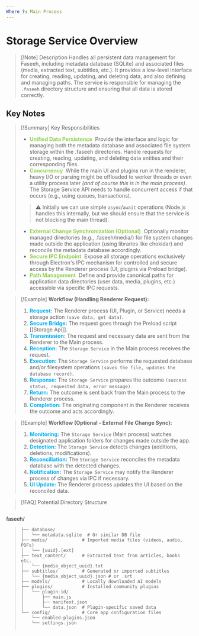 ```yaml
---
Where ?: Main Process
---
```

# Storage Service Overview

> [!Note] Description
> Handles all persistent data management for Faseeh, including metadata database (SQLite) and associated files (media, extracted text, subtitles, etc.). It provides a low-level interface for creating, reading, updating, and deleting data, and also defining and managing paths. The service is responsible for managing the `.faseeh` directory structure and ensuring that all data is stored correctly.
## Key Notes

> [!Summary] Key Responsibilities 
>- <span style="font-weight:bold; color:rgb(146, 208, 80)">Unified Data Persistence</span> 
>  Provide the interface and logic for managing both the metadata database and associated file system storage within the .faseeh directories. Handle requests for creating, reading, updating, and deleting data entities and their corresponding files.
>- <span style="font-weight:bold; color:rgb(146, 208, 80)">Concurrency</span> 
>  While the main UI and plugins run in the renderer, heavy I/O or parsing might be offloaded to worker threads or even a utility process later *(and of course this is in the main process)*. The Storage Service API needs to handle concurrent access if that occurs (e.g., using queues, transactions).
>  > ⚠️ Initially we can use simple `async`/`await` operations (Node.js handles this internally, but we should ensure that the service is not blocking the main thread).
>- <span style="font-weight:bold; color:rgb(146, 208, 80)">External Change Synchronization (Optional)</span> 
>  Optionally monitor managed directories (e.g., .faseeh/media/) for file system changes made outside the application (using libraries like chokidar) and reconcile the metadata database accordingly.
>- <span style="font-weight:bold; color:rgb(146, 208, 80)">Secure IPC Endpoint</span> 
>  Expose all storage operations exclusively through Electron's IPC mechanism for controlled and secure access by the Renderer process (UI, plugins via Preload bridge).
>- <span style="font-weight:bold; color:rgb(146, 208, 80)">Path Management</span> 
>  Define and provide canonical paths for application data directories (user data, media, plugins, etc.) accessible via specific IPC requests.

> [!Example]  **Workflow (Handling Renderer Request):**
> 1.  <span style="color:rgb(0, 176, 240)">**Request:**</span> The Renderer process (UI, Plugin, or Service) needs a storage action `(save data, get data)`.
> 2.  <span style="color:rgb(0, 176, 240)">**Secure Bridge:**</span> The request goes through the Preload script [[Storage Api]].
> 3.  <span style="color:rgb(0, 176, 240)">**Transmission:** </span>The request and necessary data are sent from the Renderer to the Main process.
> 4.  <span style="color:rgb(0, 176, 240)">**Reception:**</span> The `Storage Service` in the Main process receives the request.
> 5.  <span style="color:rgb(0, 176, 240)">**Execution:**</span> The `Storage Service` performs the requested database and/or filesystem operations `(saves the file, updates the database record)`.
> 6.  <span style="color:rgb(0, 176, 240)">**Response:**</span> The `Storage Service` prepares the outcome `(success status, requested data, error message)`.
> 7. <span style="color:rgb(0, 176, 240)"> **Return:**</span> The outcome is sent back from the Main process to the Renderer process.
> 8.  <span style="color:rgb(0, 176, 240)">**Completion:**</span> The originating component in the Renderer receives the outcome and acts accordingly.

> [!Example]  **Workflow (Optional - External File Change Sync):**
> 1.  <span style="color:rgb(0, 176, 240)">**Monitoring:**</span> The `Storage Service` (Main process) watches designated application folders for changes made outside the app.
> 2.  <span style="color:rgb(0, 176, 240)">**Detection:**</span> The `Storage Service` detects changes (additions, deletions, modifications).
> 3. <span style="color:rgb(0, 176, 240)">**Reconciliation:**</span> The `Storage Service` reconciles the metadata database with the detected changes.
> 4. <span style="color:rgb(0, 176, 240)">**Notification:**</span> The `Storage Service` may notify the Renderer process of changes via IPC if necessary.
> 5. <span style="color:rgb(0, 176, 240)">**UI Update:**</span> The Renderer process updates the UI based on the reconciled data.

> [!FAQ] Potential Directory Structure
> ```
faseeh/
>     ├── database/
>     │   └── metadata.sqlite  # Or similar DB file
>     ├── media/             # Imported media files (videos, audio, PDFs)
>     │   └── {uuid}.[ext]
>     ├── text_content/      # Extracted text from articles, books etc.
>     │   └── {media_object_uuid}.txt
>     ├── subtitles/         # Generated or imported subtitles
>     │   └── {media_object_uuid}.json # or .srt
>     ├── models/            # Locally downloaded AI models
>     ├── plugins/           # Installed community plugins
>     │   └── plugin-id/
>     │       ├── main.js
>     │       ├── manifest.json
>     │       └── data.json  # Plugin-specific saved data
>     └── config/            # Core app configuration files
>         └── enabled-plugins.json
>         └── settings.json
> ```
